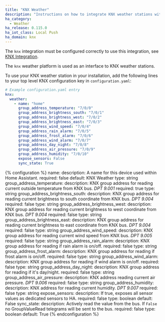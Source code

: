```yaml
---
title: "KNX Weather"
description: "Instructions on how to integrate KNX weather stations with Home Assistant."
ha_category:
  - Weather
ha_release: 0.115.0
ha_iot_class: Local Push
ha_domain: knx
---
```


<div class='note'>
  
The `knx` integration must be configured correctly to use this integration, see [KNX Integration](/integrations/knx).

</div>

The `knx` weather platform is used as an interface to KNX weather stations.

To use your KNX weather station in your installation, add the following lines to your top level KNX configuration key in `configuration.yaml`:

```yaml
# Example configuration.yaml entry
knx:
  weather:
    - name: "home"
      group_address_temperature: "7/0/0"
      group_address_brightness_south: "7/0/1"
      group_address_brightness_west: "7/0/2"
      group_address_brightness_east: "7/0/3"
      group_address_wind_speed: "7/0/4"
      group_address_rain_alarm: "7/0/5"
      group_address_frost_alarm: "7/0/6"
      group_address_wind_alarm: "7/0/7"
      group_address_day_night: "7/0/8"
      group_address_air_pressure: "7/0/9"
      group_address_humidity: "7/0/10"
      expose_sensors: False
      sync_state: True
```

{% configuration %}
name:
  description: A name for this device used within Home Assistant.
  required: false
  default: KNX Weather
  type: string
group_address_temperature:
  description: KNX group address for reading current outside temperature from KNX bus. *DPT 9.001*
  required: true
  type: string
group_address_brightness_south:
  description: KNX group address for reading current brightness to south coordinate from KNX bus. *DPT 9.004*
  required: false
  type: string
group_address_brightness_west:
  description: KNX group address for reading current brightness to west coordinate from KNX bus. *DPT 9.004*
  required: false
  type: string
group_address_brightness_east:
  description: KNX group address for reading current brightness to east coordinate from KNX bus. *DPT 9.004*
  required: false
  type: string
group_address_wind_speed:
  description: KNX group address for reading current wind speed from KNX bus. *DPT 9.005*
  required: false
  type: string
group_address_rain_alarm:
  description: KNX group address for reading if rain alarm is on/off.
  required: false
  type: string
group_address_frost_alarm:
  description: KNX group address for reading if frost alarm is on/off.
  required: false
  type: string
group_address_wind_alarm:
  description: KNX group address for reading if wind alarm is on/off.
  required: false
  type: string
group_address_day_night:
  description: KNX group address for reading if it's day/night.
  required: false
  type: string
group_address_air_pressure:
  description: KNX address reading current air pressure. *DPT 9.006*
  required: false
  type: string
group_address_humidity:
  description: KNX address for reading current humidity. *DPT 9.007*
  required: false
  type: string
expose_sensors:
  description: If true, exposes all sensor values as dedicated sensors to HA.
  required: false
  type: boolean
  default: False
sync_state:
  description: Actively read the value from the bus. If `False` no GroupValueRead telegrams will be sent to the bus.
  required: false
  type: boolean
  default: True
{% endconfiguration %}

